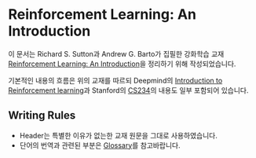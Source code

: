 # Reinforcement Learning: An Introduction

이 문서는 Richard S. Sutton과 Andrew G. Barto가 집필한 강화학습 교재 [Reinforcement Learning: An Introduction](http://incompleteideas.net/book/the-book-2nd.html)을 정리하기 위해 작성되었습니다.

기본적인 내용의 흐름은 위의 교재를 따르되 Deepmind의 [Introduction to Reinforcement learning](https://www.youtube.com/playlist?list=PLqYmG7hTraZBiG_XpjnPrSNw-1XQaM_gB)과 Stanford의 [CS234](http://web.stanford.edu/class/cs234/)의 내용도 일부 포함되어 있습니다.

## Writing Rules

* Header는 특별한 이유가 없는한 교재 원문을 그대로 사용하였습니다.
* 단어의 번역과 관련된 부분은 [Glossary](/_glossary.md)를 참고바랍니다.